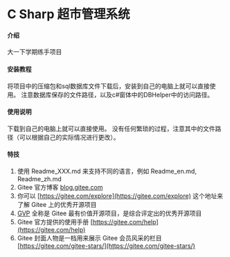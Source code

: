 # C Sharp 超市管理系统

#### 介绍
大一下学期练手项目


#### 安装教程

将项目中的压缩包和sql数据库文件下载后，安装到自己的电脑上就可以直接使用。
注意数据库保存的文件路径，以及c#窗体中的DBHelper中的访问路径。

#### 使用说明

下载到自己的电脑上就可以直接使用。
没有任何繁琐的过程，注意其中的文件路径（可以根据自己的实际情况进行更改）。


#### 特技

1.  使用 Readme\_XXX.md 来支持不同的语言，例如 Readme\_en.md, Readme\_zh.md
2.  Gitee 官方博客 [blog.gitee.com](https://blog.gitee.com)
3.  你可以 [https://gitee.com/explore](https://gitee.com/explore) 这个地址来了解 Gitee 上的优秀开源项目
4.  [GVP](https://gitee.com/gvp) 全称是 Gitee 最有价值开源项目，是综合评定出的优秀开源项目
5.  Gitee 官方提供的使用手册 [https://gitee.com/help](https://gitee.com/help)
6.  Gitee 封面人物是一档用来展示 Gitee 会员风采的栏目 [https://gitee.com/gitee-stars/](https://gitee.com/gitee-stars/)
